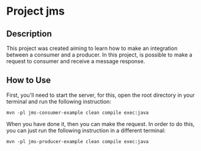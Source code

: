 # Project jms

## Description
This project was created aiming to learn how to make an integration between a consumer and a producer.
In this project, is possible to make a request to consumer and receive a message response.

## How to Use 
First, you'll need to start the server, for this, open the root directory in your
terminal and run the following instruction:

`mvn -pl jms-consumer-example clean compile exec:java`

When you have done it, then you can make the request.
In order to do this, you can just run the following instruction in a different terminal:

`mvn -pl jms-producer-example clean compile exec:java`
